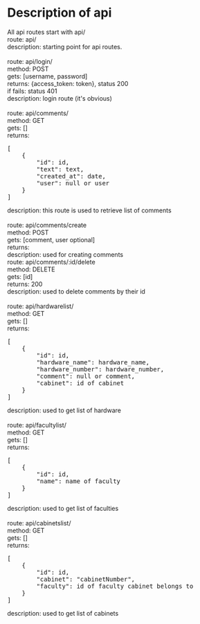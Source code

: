 # Description of api

All api routes start with api/ <br>
route: api/ <br>
description: starting point for api routes.<br>
<br>
route: api/login/ <br>
method: POST <br>
gets: [username, password] <br>
returns: {access_token: token}, status 200 <br>
if fails: status 401 <br>
description: login route (it's obvious) <br>
<br>
route: api/comments/ <br>
method: GET <br>
gets: [] <br>
returns: 
<pre>
[
    {
        "id": id,
        "text": text,
        "created_at": date,
        "user": null or user
    }
]
</pre>
description: this route is used to retrieve list of comments <br>
<br>
route: api/comments/create <br> 
method: POST <br>
gets: [comment, user optional] <br>
returns: <br>
description: used for creating comments
<br>
route: api/comments/:id/delete <br>
method: DELETE <br>
gets: [id] <br>
returns: 200 <br>
description: used to delete comments by their id <br>
<br>
route: api/hardwarelist/ <br>
method: GET <br>
gets: [] <br>
returns: 
<pre>
[
    {
        "id": id,
        "hardware_name": hardware_name,
        "hardware_number": hardware_number,
        "comment": null or comment,
        "cabinet": id of cabinet
    }
]
</pre>
description: used to get list of hardware <br>
<br>
route: api/facultylist/ <br>
method: GET <br>
gets: [] <br>
returns:
<pre>
[
    {
        "id": id,
        "name": name of faculty
    }
]
</pre>
description: used to get list of faculties <br>
<br>
route: api/cabinetslist/ <br>
method: GET <br>
gets: [] <br>
returns:
<pre>
[
    {
        "id": id,
        "cabinet": "cabinetNumber",
        "faculty": id of faculty cabinet belongs to
    }
]
</pre>
description: used to get list of cabinets



